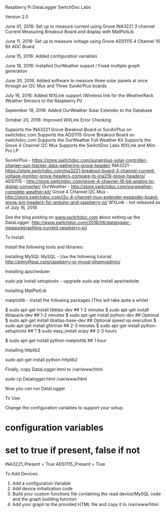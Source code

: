 Raspberry Pi DataLogger
SwitchDoc Labs

Version 2.0

June 01, 2016: Set up to measure current using Grove INA3221 3 channel Current Measuring Breakout Board and display with MatPlotLib

June 11, 2016: Set up to measure voltage using Grove ADS1115 4 Channel 16 Bit ADC Board

June 15, 2016: Added configuration variables

June 18, 2016: Installed OurWeather suppot / Fixed multiple graph generation

June 30, 2016: Added software to measure three solar panels at once through an I2C Mux and Three SunAirPlus boards

July 16, 2016: Added WXLink support (Wireless link for the WeatherRack Weather Sensors to the Raspberry Pi) 

September 19, 2016:  Added OurWeather Solar Extender to the Database 

October 20, 2016: Improved WXLink Error Checking


Supports the INA3221 Grove Breakout Board or SunAirPlus on switchdoc.com
Supports the ADS1115 Grove Breakout Board on switchdoc.com
Supports the OurWeather Full Weather Kit
Supports the Grove 4 Channel I2C Mux
Supports the SwitchDoc Labs WXLink and Mini Pro LP

SunAirPlus - https://store.switchdoc.com/sunairplus-solar-controller-charger-sun-tracker-data-gathering-grove-header/
INA3221 - https://store.switchdoc.com/ina3221-breakout-board-3-channel-current-voltage-monitor-grove-headers-compare-to-ina219-grove-headers/
ADS1115 - http://store.switchdoc.com/grove-4-channel-16-bit-analog-to-digital-converter/
OurWeather - http://store.switchdoc.com/ourweather-complete-weather-kit/ 
Grove 4 CHannel I2C Mux - http://store.switchdoc.com/i2c-4-channel-mux-extender-expander-board-grove-pin-headers-for-arduino-and-raspberry-pi/
WXLink - not released as of July 16, 2016


See the blog posting on www.switchdoc.com about setting up the DataLogger:
http://www.switchdoc.com/2016/06/datalogger-measuregraphlog-current-raspberry-pi/


To Install:

Install the following tools and libraries:

Installing MySQL
MySQL - Use the following tutorial:   http://pimylifeup.com/raspberry-pi-mysql-phpmyadmin/


Installing apscheduler 

sudo pip install setuptools --upgrade
sudo pip install apscheduler

Installing MatPlotLib


matplotlib - Install the following packages (This will take quite a while)

$ sudo apt-get install libblas-dev        ## 1-2 minutes
$ sudo apt-get install liblapack-dev      ## 1-2 minutes
$ sudo apt-get install python-dev        ## Optional
$ sudo apt-get install libatlas-base-dev ## Optional speed up execution
$ sudo apt-get install gfortran           ## 2-3 minutes
$ sudo apt-get install python-setuptools  ## ?
$ sudo easy_install scipy                 ## 2-3 hours

$ sudo apt-get install python-matplotlib  ## 1 hour


Installing httplib2

sudo apt-get install python-httplib2


Finally, copy DataLogger.html to /var/www/html

sudo cp Datalogger.html /var/www/html

Now you can run DataLogger

To Use:

Change the configuration variables to support your setup:

# configuration variables
# set to true if present, false if not

INA3221_Present = True
ADS1115_Present = True

To Add Devices:

1) Add a configuration Variable
2) Add device initialization code
3) Build your custom functions file containing the read device/MySQL code and the graph building function
4) Add your graph to the provided HTML file and copy it to /var/www/html


